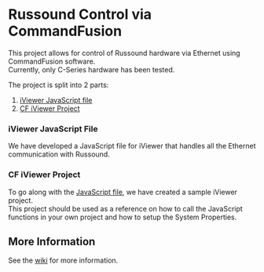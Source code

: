 # Russound Control via CommandFusion 

This project allows for control of Russound hardware via Ethernet using CommandFusion software.  
Currently, only C-Series hardware has been tested.

The project is split into 2 parts:

1. [iViewer JavaScript file](#js)
1. [CF iViewer Project](#iviewer)

### <a name="js" />iViewer JavaScript File
We have developed a JavaScript file for iViewer that handles all the Ethernet communication with Russound.

### <a name="iviewer" />CF iViewer Project
To go along with the [JavaScript file](#js), we have created a sample iViewer project.  
This project should be used as a reference on how to call the JavaScript functions in your own project and how to setup the System Properties.

## More Information
See the [wiki] for more information.

[wiki]: http://github.com/CommandFusion/Russound/wiki